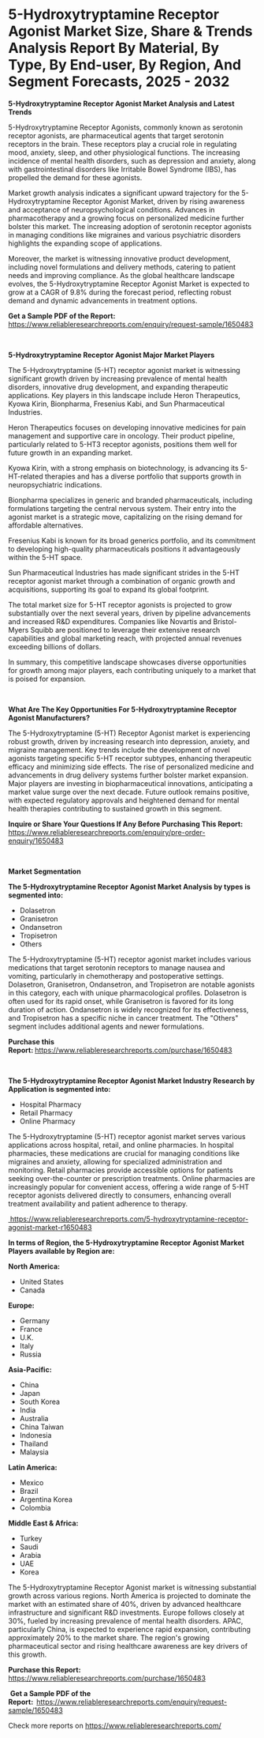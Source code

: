 <p><h1>5-Hydroxytryptamine Receptor Agonist Market Size, Share & Trends Analysis Report By Material, By Type, By End-user, By Region, And Segment Forecasts, 2025 - 2032</h1></p><p><strong>5-Hydroxytryptamine Receptor Agonist Market Analysis and Latest Trends</strong></p>
<p><p>5-Hydroxytryptamine Receptor Agonists, commonly known as serotonin receptor agonists, are pharmaceutical agents that target serotonin receptors in the brain. These receptors play a crucial role in regulating mood, anxiety, sleep, and other physiological functions. The increasing incidence of mental health disorders, such as depression and anxiety, along with gastrointestinal disorders like Irritable Bowel Syndrome (IBS), has propelled the demand for these agonists.</p><p>Market growth analysis indicates a significant upward trajectory for the 5-Hydroxytryptamine Receptor Agonist Market, driven by rising awareness and acceptance of neuropsychological conditions. Advances in pharmacotherapy and a growing focus on personalized medicine further bolster this market. The increasing adoption of serotonin receptor agonists in managing conditions like migraines and various psychiatric disorders highlights the expanding scope of applications.</p><p>Moreover, the market is witnessing innovative product development, including novel formulations and delivery methods, catering to patient needs and improving compliance. As the global healthcare landscape evolves, the 5-Hydroxytryptamine Receptor Agonist Market is expected to grow at a CAGR of 9.8% during the forecast period, reflecting robust demand and dynamic advancements in treatment options.</p></p>
<p><strong>Get a Sample PDF of the Report:&nbsp;</strong> <a href="https://www.reliableresearchreports.com/enquiry/request-sample/1650483?utm_campaign=2657&utm_medium=2&utm_source=Github&utm_content=ia&utm_term=23032025&utm_id=5-hydroxytryptamine-receptor-agonist">https://www.reliableresearchreports.com/enquiry/request-sample/1650483</a></p>
<p>&nbsp;</p>
<p><strong>5-Hydroxytryptamine Receptor Agonist Major Market Players</strong></p>
<p><p>The 5-Hydroxytryptamine (5-HT) receptor agonist market is witnessing significant growth driven by increasing prevalence of mental health disorders, innovative drug development, and expanding therapeutic applications. Key players in this landscape include Heron Therapeutics, Kyowa Kirin, Bionpharma, Fresenius Kabi, and Sun Pharmaceutical Industries.</p><p>Heron Therapeutics focuses on developing innovative medicines for pain management and supportive care in oncology. Their product pipeline, particularly related to 5-HT3 receptor agonists, positions them well for future growth in an expanding market.</p><p>Kyowa Kirin, with a strong emphasis on biotechnology, is advancing its 5-HT-related therapies and has a diverse portfolio that supports growth in neuropsychiatric indications.</p><p>Bionpharma specializes in generic and branded pharmaceuticals, including formulations targeting the central nervous system. Their entry into the agonist market is a strategic move, capitalizing on the rising demand for affordable alternatives.</p><p>Fresenius Kabi is known for its broad generics portfolio, and its commitment to developing high-quality pharmaceuticals positions it advantageously within the 5-HT space.</p><p>Sun Pharmaceutical Industries has made significant strides in the 5-HT receptor agonist market through a combination of organic growth and acquisitions, supporting its goal to expand its global footprint. </p><p>The total market size for 5-HT receptor agonists is projected to grow substantially over the next several years, driven by pipeline advancements and increased R&D expenditures. Companies like Novartis and Bristol-Myers Squibb are positioned to leverage their extensive research capabilities and global marketing reach, with projected annual revenues exceeding billions of dollars.</p><p>In summary, this competitive landscape showcases diverse opportunities for growth among major players, each contributing uniquely to a market that is poised for expansion.</p></p>
<p>&nbsp;</p>
<p><strong>What Are The Key Opportunities For 5-Hydroxytryptamine Receptor Agonist Manufacturers?</strong></p>
<p><p>The 5-Hydroxytryptamine (5-HT) Receptor Agonist market is experiencing robust growth, driven by increasing research into depression, anxiety, and migraine management. Key trends include the development of novel agonists targeting specific 5-HT receptor subtypes, enhancing therapeutic efficacy and minimizing side effects. The rise of personalized medicine and advancements in drug delivery systems further bolster market expansion. Major players are investing in biopharmaceutical innovations, anticipating a market value surge over the next decade. Future outlook remains positive, with expected regulatory approvals and heightened demand for mental health therapies contributing to sustained growth in this segment.</p></p>
<p><strong>Inquire or Share Your Questions If Any Before Purchasing This Report:</strong> <a href="https://www.reliableresearchreports.com/enquiry/pre-order-enquiry/1650483?utm_campaign=2657&utm_medium=2&utm_source=Github&utm_content=ia&utm_term=23032025&utm_id=5-hydroxytryptamine-receptor-agonist">https://www.reliableresearchreports.com/enquiry/pre-order-enquiry/1650483</a></p>
<p>&nbsp;</p>
<p><strong>Market Segmentation</strong></p>
<p><strong>The 5-Hydroxytryptamine Receptor Agonist Market Analysis by types is segmented into:</strong></p>
<p><ul><li>Dolasetron</li><li>Granisetron</li><li>Ondansetron</li><li>Tropisetron</li><li>Others</li></ul></p>
<p><p>The 5-Hydroxytryptamine (5-HT) receptor agonist market includes various medications that target serotonin receptors to manage nausea and vomiting, particularly in chemotherapy and postoperative settings. Dolasetron, Granisetron, Ondansetron, and Tropisetron are notable agonists in this category, each with unique pharmacological profiles. Dolasetron is often used for its rapid onset, while Granisetron is favored for its long duration of action. Ondansetron is widely recognized for its effectiveness, and Tropisetron has a specific niche in cancer treatment. The "Others" segment includes additional agents and newer formulations.</p></p>
<p><strong>Purchase this Report:&nbsp;</strong><a href="https://www.reliableresearchreports.com/purchase/1650483?utm_campaign=2657&utm_medium=2&utm_source=Github&utm_content=ia&utm_term=23032025&utm_id=5-hydroxytryptamine-receptor-agonist">https://www.reliableresearchreports.com/purchase/1650483</a></p>
<p>&nbsp;</p>
<p><strong>The 5-Hydroxytryptamine Receptor Agonist Market Industry Research by Application is segmented into:</strong></p>
<p><ul><li>Hospital Pharmacy</li><li>Retail Pharmacy</li><li>Online Pharmacy</li></ul></p>
<p><p>The 5-Hydroxytryptamine (5-HT) receptor agonist market serves various applications across hospital, retail, and online pharmacies. In hospital pharmacies, these medications are crucial for managing conditions like migraines and anxiety, allowing for specialized administration and monitoring. Retail pharmacies provide accessible options for patients seeking over-the-counter or prescription treatments. Online pharmacies are increasingly popular for convenient access, offering a wide range of 5-HT receptor agonists delivered directly to consumers, enhancing overall treatment availability and patient adherence to therapy.</p></p>
<p><a href="https://www.reliableresearchreports.com/5-hydroxytryptamine-receptor-agonist-market-r1650483?utm_campaign=2657&utm_medium=2&utm_source=Github&utm_content=ia&utm_term=23032025&utm_id=5-hydroxytryptamine-receptor-agonist">&nbsp;https://www.reliableresearchreports.com/5-hydroxytryptamine-receptor-agonist-market-r1650483</a></p>
<p><strong>In terms of Region, the 5-Hydroxytryptamine Receptor Agonist Market Players available by Region are:</strong></p>
<p>
    <p> <strong> North America: </strong>
        <ul>
            <li>United States</li>
            <li>Canada</li>
        </ul>
        </p> 
    <p> <strong> Europe: </strong>
        <ul>
            <li>Germany</li>
            <li>France</li>
            <li>U.K.</li>
            <li>Italy</li>
            <li>Russia</li>
        </ul>
        </p> 
    <p> <strong> Asia-Pacific: </strong>
        <ul>
            <li>China</li>
            <li>Japan</li>
            <li>South Korea</li>
            <li>India</li>
            <li>Australia</li>
            <li>China Taiwan</li>
            <li>Indonesia</li>
            <li>Thailand</li>
            <li>Malaysia</li>
        </ul>
        </p> 
    <p> <strong> Latin America: </strong>
        <ul>
            <li>Mexico</li>
            <li>Brazil</li>
            <li>Argentina Korea</li>
            <li>Colombia</li>
        </ul>
        </p> 
    <p> <strong> Middle East & Africa: </strong>
        <ul>
            <li>Turkey</li>
            <li>Saudi</li>
            <li>Arabia</li>
            <li>UAE</li>
            <li>Korea</li>
        </ul>
    </p>
    </p>
<p><p>The 5-Hydroxytryptamine Receptor Agonist market is witnessing substantial growth across various regions. North America is projected to dominate the market with an estimated share of 40%, driven by advanced healthcare infrastructure and significant R&D investments. Europe follows closely at 30%, fueled by increasing prevalence of mental health disorders. APAC, particularly China, is expected to experience rapid expansion, contributing approximately 20% to the market share. The region's growing pharmaceutical sector and rising healthcare awareness are key drivers of this growth.</p></p>
<p><strong>Purchase this Report: </strong><a href="https://www.reliableresearchreports.com/purchase/1650483?utm_campaign=2657&utm_medium=2&utm_source=Github&utm_content=ia&utm_term=23032025&utm_id=5-hydroxytryptamine-receptor-agonist">https://www.reliableresearchreports.com/purchase/1650483</a></p>
<p>&nbsp;<strong>Get a Sample PDF of the Report:&nbsp;&nbsp;</strong><a href="https://www.reliableresearchreports.com/enquiry/request-sample/1650483?utm_campaign=2657&utm_medium=2&utm_source=Github&utm_content=ia&utm_term=23032025&utm_id=5-hydroxytryptamine-receptor-agonist">https://www.reliableresearchreports.com/enquiry/request-sample/1650483</a></p>
<p><strong></strong></p>
<p>Check more reports on <a href="https://www.reliableresearchreports.com/?utm_campaign=2657&utm_medium=2&utm_source=Github&utm_content=ia&utm_term=23032025&utm_id=5-hydroxytryptamine-receptor-agonist">https://www.reliableresearchreports.com/</a></p>